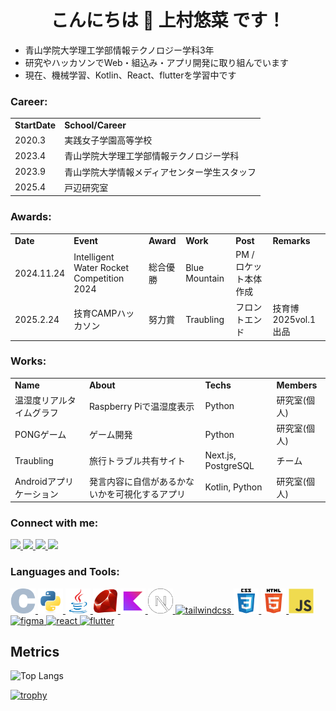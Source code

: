 <h1 align="center">こんにちは 👋 上村悠菜 です！</h1>

- 青山学院大学理工学部情報テクノロジー学科3年
- 研究やハッカソンでWeb・組込み・アプリ開発に取り組んでいます
- 現在、機械学習、Kotlin、React、flutterを学習中です

<h3 align="left">Career:</h3>
<table>
<tr><td><b>StartDate</b><td><b>School/Career</b>
<tr><td>2020.3<td>実践女子学園高等学校
<tr><td>2023.4<td>青山学院大学理工学部情報テクノロジー学科
<tr><td>2023.9<td>青山学院大学情報メディアセンター学生スタッフ
<tr><td>2025.4<td>戸辺研究室
</table>

<h3 align="left">Awards:</h3>
<table>
<tr><td><b>Date</b><td><b>Event</b><td><b>Award</b><td><b>Work</b><td><b>Post</b><td><b>Remarks</b>
<tr><td>2024.11.24<td>Intelligent Water Rocket Competition 2024<td>総合優勝<td>Blue Mountain<td>PM / ロケット本体作成<td>
<tr><td>2025.2.24<td>技育CAMPハッカソン<td>努力賞<td>Traubling<td>フロントエンド<td>技育博2025vol.1出品
</table>

<h3 align="left">Works:</h3>
<table>
<tr><td><b>Name</b><td><b>About</b><td><b>Techs</b><td><b>Members</b>
<tr><td>温湿度リアルタイムグラフ<td>Raspberry Piで温湿度表示<td>Python<td>研究室(個人)
<tr><td>PONGゲーム<td>ゲーム開発<td>Python<td>研究室(個人)
<tr><td>Traubling<td>旅行トラブル共有サイト<td>Next.js, PostgreSQL<td>チーム
<tr><td>Androidアプリケーション<td>発言内容に自信があるかないかを可視化するアプリ<td>Kotlin, Python<td>研究室(個人)
</table>

<h3 align="left">Connect with me:</h3>

<p align="left">
  <a href="https://github.com/U-Yuna" target="_blank" aria-label="GitHub">
    <img src="https://img.shields.io/badge/GitHub-U--Yuna-181717?style=for-the-badge&logo=github" />
  </a>
  <a href="https://x.com/yunayuna2322" target="_blank" aria-label="X (Twitter)">
    <img src="https://img.shields.io/badge/X-@yunayuna2322-000000?style=for-the-badge&logo=x" />
  </a>
  <a href="https://instagram.com/yunayuna2322" target="_blank" aria-label="Instagram">
    <img src="https://img.shields.io/badge/Instagram-@yunayuna2322-E4405F?style=for-the-badge&logo=instagram" />
  </a>
  <a href="https://u-yuna.github.io/Portfolio/" target="_blank" aria-label="Portfolio Site">
    <img src="https://img.shields.io/badge/Portfolio-u--yuna.github.io-14a0c4?style=for-the-badge&logo=githubpages&logoColor=white" />
  </a>
</p>

<h3 align="left">Languages and Tools:</h3>
<p align="left">
  <a href="https://www.cprogramming.com/" target="_blank">
    <img src="https://raw.githubusercontent.com/devicons/devicon/master/icons/c/c-original.svg" alt="C" width="40" height="40"/>
  </a>
  <a href="https://www.python.org" target="_blank"> <img src="https://raw.githubusercontent.com/devicons/devicon/master/icons/python/python-original.svg" alt="python" width="40" height="40"/> </a>
  <a href="https://www.java.com" target="_blank"> <img src="https://raw.githubusercontent.com/devicons/devicon/master/icons/java/java-original.svg" alt="java" width="40" height="40"/> </a>
  <a href="https://www.ruby-lang.org" target="_blank"> <img src="https://raw.githubusercontent.com/devicons/devicon/master/icons/ruby/ruby-original.svg" alt="ruby" width="40" height="40"/> </a>
  <a href="https://www.kotlinlang.org/" target="_blank">
    <img src="https://raw.githubusercontent.com/devicons/devicon/master/icons/kotlin/kotlin-original.svg" alt="Kotlin" width="40" height="40"/>
  </a>
  <a href="https://nextjs.org/" target="_blank"> <img src="https://raw.githubusercontent.com/devicons/devicon/master/icons/nextjs/nextjs-line.svg" alt="nextjs" width="40" height="40"/> </a>
  <a href="https://tailwindcss.com/" target="_blank"> <img src="https://www.vectorlogo.zone/logos/tailwindcss/tailwindcss-icon.svg" alt="tailwindcss" width="40" height="40"/>
  </a>
  <a href="https://developer.mozilla.org/en-US/docs/Web/CSS" target="_blank">
    <img src="https://raw.githubusercontent.com/devicons/devicon/master/icons/css3/css3-original-wordmark.svg" alt="CSS3" width="40" height="40"/>
  </a>
  <a href="https://developer.mozilla.org/en-US/docs/Web/HTML" target="_blank">
    <img src="https://raw.githubusercontent.com/devicons/devicon/master/icons/html5/html5-original-wordmark.svg" alt="HTML5" width="40" height="40"/>
  </a>
  <a href="https://developer.mozilla.org/en-US/docs/Web/JavaScript" target="_blank">
    <img src="https://raw.githubusercontent.com/devicons/devicon/master/icons/javascript/javascript-original.svg" alt="JavaScript" width="40" height="40"/>
  </a>
  <a href="https://www.figma.com/" target="_blank"> <img src="https://www.vectorlogo.zone/logos/figma/figma-icon.svg" alt="figma" width="40" height="40"/> </a>
  <a href="https://react.dev/" target="_blank">
  <img src="https://www.vectorlogo.zone/logos/reactjs/reactjs-icon.svg" alt="react" width="40" height="40"/>
</a>
<a href="https://flutter.dev/" target="_blank">
  <img src="https://www.vectorlogo.zone/logos/flutterio/flutterio-icon.svg" alt="flutter" width="40" height="40"/>
</a>

</p>

## Metrics
<p align="left"> 
  <img alt="Top Langs" height="403px" src="https://github-readme-stats.vercel.app/api/top-langs/?username=U-Yuna&layout=donut-vertical&show_icons=true" />
</p>

[![trophy](https://github-profile-trophy.vercel.app/?username=U-Yuna&theme=tokyonight&column=8)](https://github.com/ryo-ma/github-profile-trophy)

